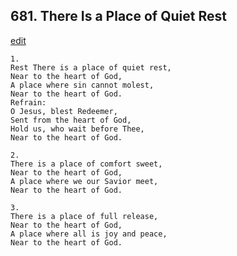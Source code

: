 
## 681.  There Is a Place of Quiet Rest
[edit](https://docs.google.com/document/d/139gULCi90WgtvIeqssKiHasmKRyIrbaC/edit?mode=html)




    1.
    Rest There is a place of quiet rest, 
    Near to the heart of God, 
    A place where sin cannot molest, 
    Near to the heart of God. 
    Refrain:
    O Jesus, blest Redeemer, 
    Sent from the heart of God, 
    Hold us, who wait before Thee, 
    Near to the heart of God. 

    2.
    There is a place of comfort sweet, 
    Near to the heart of God, 
    A place where we our Savior meet, 
    Near to the heart of God. 

    3.
    There is a place of full release, 
    Near to the heart of God, 
    A place where all is joy and peace, 
    Near to the heart of God.
